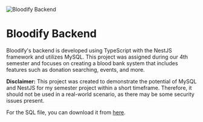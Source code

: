 ![Bloodify Backend](https://i.ibb.co/hgV4pQd/Screenshot-2024-05-13-at-10-17-41.png)

# Bloodify Backend

Bloodify's backend is developed using TypeScript with the NestJS framework and utilizes MySQL. This project was assigned during our 4th semester and focuses on creating a blood bank system that includes features such as donation searching, events, and more.

**Disclaimer:** This project was created to demonstrate the potential of MySQL and NestJS for my semester project within a short timeframe. Therefore, it should not be used in a real-world scenario, as there may be some security issues present.

For the SQL file, you can download it from [here](https://raw.githubusercontent.com/rsvgsng/bloodify-backend/main/bloodify.sql).
